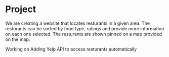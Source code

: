 # Project

We are creating a website that locates resturants in a given area. The resturants can be sorted by food type, ratings and provide more information on each one selected. The resturants are shown pinned on a map provided on the map.

Working on Adding Yelp API to access resturants automatically
